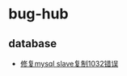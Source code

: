 # bug-hub

## database
+ [修复mysql slave复制1032错误](http://www.voidcn.com/article/p-hojxdgxk-bms.html)
